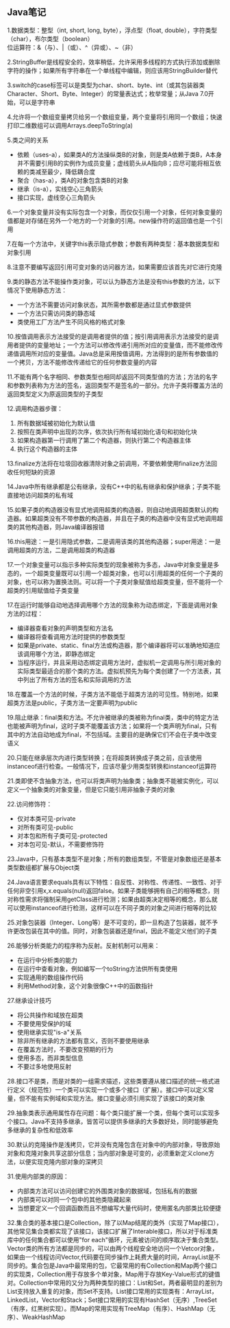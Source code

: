 ## Java笔记
1.数据类型：整型（int, short, long, byte），浮点型（float, double），字符类型（char），布尔类型（boolean）  
位运算符：&（与）、|（或）、^（异或）、~（非） 

2.StringBuffer是线程安全的，效率稍低，允许采用多线程的方式执行添加或删除字符的操作；如果所有字符串在一个单线程中编辑，则应该用StringBuilder替代

3.switch的case标签可以是类型为char、short、byte、int（或其包装器类Character、Short、Byte、Integer）的常量表达式；枚举常量；从Java 7.0开始，可以是字符串

4.允许将一个数组变量拷贝给另一个数组变量，两个变量将引用同一个数组；快速打印二维数组可以调用Arrays.deepToString(a)

5.类之间的关系
- 依赖（uses-a），如果类A的方法操纵类B的对象，则是类A依赖于类B，A本身并不需要引用B的实例作为成员变量；虚线箭头从A指向B；应尽可能将相互依赖的类减至最少，降低耦合度
- 聚合（has-a），类A的对象包含类B的对象
- 继承（is-a），实线空心三角箭头
- 接口实现，虚线空心三角箭头

6.一个对象变量并没有实际包含一个对象，而仅仅引用一个对象，任何对象变量的值都是对存储在另外一个地方的一个对象的引用。new操作符的返回值也是一个引用

7.在每一个方法中，关键字this表示隐式参数；参数有两种类型：基本数据类型和对象引用

8.注意不要编写返回引用可变对象的访问器方法，如果需要应该首先对它进行克隆

9.类的静态方法不能操作类对象，可以认为静态方法是没有this参数的方法，以下情况下使用静态方法：
- 一个方法不需要访问对象状态，其所需参数都是通过显式参数提供
- 一个方法只需访问类的静态域
- 类使用工厂方法产生不同风格的格式对象 

10.按值调用表示方法接受的是调用者提供的值；按引用调用表示方法接受的是调用者提供的变量地址；一个方法可以修改传递引用所对应的变量值，而不能修改传递值调用所对应的变量值。Java总是采用按值调用，方法得到的是所有参数值的一个拷贝，方法不能修改传递给它的任何参数变量的内容

11.不能有两个名字相同、参数类型也相同却返回不同类型值的方法；方法的名字和参数列表称为方法的签名，返回类型不是签名的一部分。允许子类将覆盖方法的返回类型定义为原返回类型的子类型

12.调用构造器步骤：
1. 所有数据域被初始化为默认值
2. 按照在类声明中出现的次序，依次执行所有域初始化语句和初始化块
3. 如果构造器第一行调用了第二个构造器，则执行第二个构造器主体
4. 执行这个构造器的主体

13.finalize方法将在垃圾回收器清除对象之前调用，不要依赖使用finalize方法回收任何短缺的资源

14.Java中所有继承都是公有继承，没有C++中的私有继承和保护继承；子类不能直接地访问超类的私有域

15.如果子类的构造器没有显式地调用超类的构造器，则自动地调用超类默认的构造器。如果超类没有不带参数的构造器，并且在子类的构造器中没有显式地调用超类的其他构造器，则Java编译器报错

16.this用途：一是引用隐式参数，二是调用该类的其他构造器；super用途：一是调用超类的方法，二是调用超类的构造器

17.一个对象变量可以指示多种实际类型的现象被称为多态，Java中对象变量是多态的，一个超类变量既可以引用一个超类对象，也可以引用超类的任何一个子类的对象，也可以称为置换法则。可以将一个子类对象赋值给超类变量，但不能将一个超类的引用赋值给子类变量

17.在运行时能够自动地选择调用哪个方法的现象称为动态绑定，下面是调用对象方法的过程：
- 编译器查看对象的声明类型和方法名
- 编译器将查看调用方法时提供的参数类型
- 如果是private、static、final方法或构造器，那个编译器将可以准确地知道应该调用哪个方法，即静态绑定
- 当程序运行，并且采用动态绑定调用方法时，虚拟机一定调用与所引用对象的实际类型最适合的那个类的方法。虚拟机预先为每个类创建了一个方法表，其中列出了所有方法的签名和实际调用的方法  

18.在覆盖一个方法的时候，子类方法不能低于超类方法的可见性。特别地，如果超类方法是public，子类方法一定要声明为public

19.阻止继承：final类和方法。不允许被继承的类被称为final类，类中的特定方法也能被声明为final，这时子类不能覆盖该方法；如果将一个类声明为final，只有其中的方法自动地成为final，不包括域。主要目的是确保它们不会在子类中改变语义

20.只能在继承层次内进行类型转换；在将超类转换成子类之前，应该使用instanceof进行检查。一般情况下，应该尽量少用类型转换和instanceof运算符

21.类即使不含抽象方法，也可以将类声明为抽象类；抽象类不能被实例化，可以定义一个抽象类的对象变量，但是它只能引用非抽象子类的对象

22.访问修饰符：
- 仅对本类可见-private
- 对所有类可见-public
- 对本包和所有子类可见-protected
- 对本包可见-默认，不需要修饰符   

23.Java中，只有基本类型不是对象；所有的数组类型，不管是对象数组还是基本类型数组都扩展与Object类

24.Java语言要求equals具有以下特性：自反性、对称性、传递性、一致性、对于任何非空引用x,x.equals(null)返回false。如果子类能够拥有自己的相等概念，则对称性需求将强制采用getClass进行检测；如果由超类决定相等的概念，那么就可以使用instanceof进行检测，这样可以在不同子类的对象之间进行相等的比较

25.对象包装器（Integer、Long等）是不可变的，即一旦构造了包装器，就不予许更改包装在其中的值。同时，对象包装器还是final，因此不能定义他们的子类

26.能够分析类能力的程序称为反射。反射机制可以用来：
- 在运行中分析类的能力
- 在运行中查看对象，例如编写一个toString方法供所有类使用
- 实现通用的数组操作代码
- 利用Method对象，这个对象很像C++中的函数指针

27.继承设计技巧
- 将公共操作和域放在超类
- 不要使用受保护的域
- 使用继承实现"is-a"关系
- 除非所有继承的方法都有意义，否则不要使用继承
- 在覆盖方法时，不要改变预期的行为
- 使用多态，而非类型信息
- 不要过多地使用反射

28.接口不是类，而是对类的一组需求描述，这些类要遵从接口描述的统一格式进行定义（规范性）一个类可以实现一个或多个接口（扩展）。接口中可以定义常量，但不能有实例域和实现方法。接口变量必须引用实现了该接口的类对象

29.抽象类表示通用属性存在问题：每个类只能扩展一个类，但每个类可以实现多个接口。Java不支持多继承，皆苦可以提供多继承的大多数好处，同时能够避免多继承的复杂性和低效率

30.默认的克隆操作是浅拷贝，它并没有克隆包含在对象中的内部对象，导致原始对象和克隆对象共享这部分信息；当内部对象是可变的，必须重新定义clone方法，以便实现克隆内部对象的深拷贝

31.使用内部类的原因：
- 内部类方法可以访问创建它的外围类对象的数据域，包括私有的数据
- 内部类可以对同一个包中的其他类隐藏起来
- 当想要定义一个回调函数而且不想编写大量代码时，使用匿名内部类比较便捷

32.集合类的基本接口是Collection，除了以Map结尾的类外（实现了Map接口），其他常见集合类都实现了该接口，该接口扩展了Interable接口，所以对于标准类库中的任何集合都可以使用"for each"循环，元素被访问的顺序取决于集合类型。Vector类的所有方法都是同步的，可以由两个线程安全地访问一个Vetcor对象，如果由一个线程访问Vector,代码要在同步操作上耗费大量的时间，ArrayList是不同步的。集合包是Java中最常用的包，它最常用的有Collection和Map两个接口的实现类，Collection用于存放多个单对象，Map用于存放Key-Value形式的键值对。Collection中常用的又分为两种类型的接口：List和Set，两者最明显的差别为List支持放入重复的对象，而Set不支持。List接口常用的实现类有：ArrayList，LinkedList，Vector和Stack；Set接口常用的实现有HashSet（无序）,TreeSet（有序，红黑树实现）。而Map的常用实现有TreeMap（有序）、HashMap（无序）、WeakHashMap
